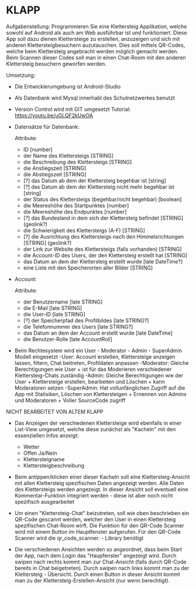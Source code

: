 # KLAPP

Aufgabenstellung: Programmieren Sie eine Klettersteig Applikation, welche sowohl auf Android als auch am Web ausführbar ist und funktioniert. Diese App soll dazu dienen Klettersteige zu erstellen, anzuzeigen und sich mit anderen Klettersteigbesuchern auzutauschen. Dies soll mittels QR-Codes, welche beim Klettersteig angebracht werden möglich gemacht werden. Beim Scannen dieser Codes soll man in einen Chat-Room mit den anderen Klettersteig besuchern geworfen werden.



Umsetzung:

- Die Entwicklerumgebung ist Android-Studio

- Als Datenbank wird Mysql innerhabl des Schulnetzwerkes benutzt

- Version Control wird mit GIT umgesetzt
Tutorial: https://youtu.be/uGLQF2kUwOA

 - Datensätze für Datenbank:
  
    Attribute:
      - ID [number]
      - der Name des Klettersteigs [STRING]
      - die Beschreibung des Klettersteigs [STRING]
      - die Anstiegszeit [STRING]
      - die Abstiegszeit [STRING]
      - [?] das Datum ab dem der Klettersteig begehbar ist [string]
      - [?] das Datum ab dem der Klettersteig nicht mehr begehbar ist [string]
      - der Status des Klettersteigs (begehbar/nicht begehbar) [boolean]
      - die Meereshöhe des Startpunktes [number]
      - die Meereshöhe des Endpunktes [number]
      - [?] das Bundesland in dem sich der Klettersteig befindet [STRING] (geolink?)
      - die Schwierigkeit des Klettersteigs (A-F) [STRING]
      - [?] die Ausrichtung des Klettersteigs nach den Himmelsrichtungen [STRING] (geolink?)
      - der Link zur Website des Klettersteigs (falls vorhanden) [STRING]
      - die Account-ID des Users, der den Klettersteig erstellt hat [STRING]
      - das Datum an dem der Klettersteig erstellt wurde [late DateTime?]
      - eine Liste mit den Speicherorten aller Bilder [STRING]
  
  - Account:

    Attribute:
      - der Benutzername [late STRING]
      - die E-Mail [late STRING]
      - die User-ID [late STRING]
      - [?] der Speicherpfad des Profilbildes [late STRING?]
      - die Telefonnummer des Users [late STRING?]
      - das Datum an dem der Account erstellt wurde [late DateTime]
      - die Benutzer-Rolle [late AccountRoll]
      


- Beim Rechtesystem wird ein User - Moderator - Admin - SuperAdmin Modell eingesetzt
  -User: Account erstellen, Klettersteige anzeigen lassen, filtern, Chat beitreten, Profildaten anpassen
  -Moderator: Gleiche Berechtigungen wie User + ist für das Moderieren verschiedener Klettersteig-Chats zuständig
  -Admin: Gleiche Berechtigungen wie der User + Klettersteige erstellen, bearbeiten und Löschen + kann Moderatoren setzen
  -SuperAdmin: Hat vollunfänglichen Zugriff auf die App mit Statisiken, Löschen von Klettersteigen + Ernennen von Admins und Moderatoren + Voller SourceCode zugriff


NICHT BEARBEITET VON ALTEM KLAPP


- Das Anzeigen der verschiedenen Klettersteige wird ebenfalls in einer List-View umgesetzt, welche diese zunächst als "Kacheln" mit 
den essenziellen Infos anzeigt:
  - Wetter
  - Offen Ja/Nein
  - Klettersteigname
  - Klettersteigbeschreibung



- Beim antippen/klicken einer dieser Kacheln soll eine Klettersteig-Ansicht mit allen Klettersteig spezifischen Daten angezeigt werden. Alle Daten des Klettersteigs
werden angezeigt. In dieser Ansicht soll eventuell eine Kommentar-Funktion integriert werden - diese ist aber noch nicht spezifisch ausgearbeitet


- Um einen "Klettersteig-Chat" beizutreten, soll wie oben beschrieben ein QR-Code gescannt werden, welcher den User in einen Klettersteig
spezifischen Chat-Room wirft. Die Funktion für den QR-Code Scanner wird mit einem Button im Hauptfenster aufgerufen. Für den QR-Code Scanner 
wird die qr_code_scanner: - Library benötigt

- Die verschiedenen Ansichten werden so angeordnet, dass beim Start der App, nach dem Login das "Haupfenster" angezeigt wird. Durch swipen nach rechts kommt man zur Chat-Ansicht
  (falls durch QR-Code bereits in Chat beigetreten). Durch swipen nach links kommt man zu der Klettersteig - Übersicht. Durch einen Button in dieser Ansicht kommt man zu der 
Klettersteig-Erstellen-Ansicht (nur wenn berechtigt).

  
